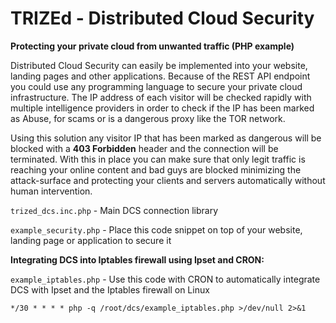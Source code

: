 # TRIZEd - Distributed Cloud Security

**Protecting your private cloud from unwanted traffic (PHP example)**

Distributed Cloud Security can easily be implemented into your website, landing pages and other applications. Because of the REST API endpoint you could use any programming language to secure your private cloud infrastructure. The IP address of each visitor will be checked rapidly with multiple intelligence providers in order to check if the IP has been marked as Abuse, for scams or is a dangerous proxy like the TOR network.

Using this solution any visitor IP that has been marked as dangerous will be blocked with a **403 Forbidden** header and the connection will be terminated. With this in place you can make sure that only legit traffic is reaching your online content and bad guys are blocked minimizing the attack-surface and protecting your clients and servers automatically without human intervention.


`trized_dcs.inc.php` - Main DCS connection library

`example_security.php` - Place this code snippet on top of your website, landing page or application to secure it


**Integrating DCS into Iptables firewall using Ipset and CRON:**

`example_iptables.php` - Use this code with CRON to automatically integrate DCS with Ipset and the Iptables firewall on Linux

`*/30 * * * * php -q /root/dcs/example_iptables.php >/dev/null 2>&1`


